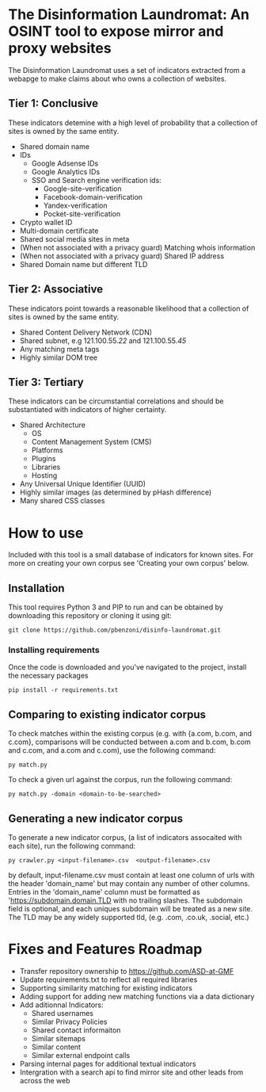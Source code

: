 # The Disinformation Laundromat: An OSINT tool to expose mirror and proxy websites

The Disinformation Laundromat uses a set of indicators extracted from a webapge to make claims about who owns a collection of websites. 

## Tier 1: Conclusive
These indicators detemine with a high level of probability that a collection of sites is owned by the same entity. 
- Shared domain name
- IDs
  - Google Adsense IDs 
  - Google Analytics IDs 
  - SSO and Search engine verification ids: 
    - Google-site-verification
    - Facebook-domain-verification
    - Yandex-verification
    - Pocket-site-verification
- Crypto wallet ID 
- Multi-domain certificate 
- Shared social media sites in meta 
- (When not associated with a privacy guard) Matching whois information 
- (When not associated with a privacy guard) Shared IP address 
- Shared Domain name but different TLD 

## Tier 2: Associative
These indicators point towards a reasonable likelihood that a collection of sites is owned by the same entity. 

- Shared Content Delivery Network (CDN) 
- Shared subnet, e.g 121.100.55.*22* and 121.100.55.*45*
- Any matching meta tags
- Highly similar DOM tree

## Tier 3: Tertiary 
These indicators can be circumstantial correlations and should be substantiated with indicators of higher certainty. 

- Shared Architecture 
  - OS
  - Content Management System (CMS)
  - Platforms
  - Plugins
  - Libraries
  - Hosting
- Any Universal Unique Identifier (UUID)
- Highly similar images (as determined by pHash difference)
- Many shared CSS classes 

# How to use

Included with this tool is a small database of indicators for known sites. For more on creating your own corpus see 'Creating your own corpus' below. 

## Installation 
This tool requires Python 3 and PIP to run and can be obtained by downloading this repository or cloning it using git:
```
git clone https://github.com/pbenzoni/disinfo-laundromat.git 
```
### Installing requirements 

Once the code is downloaded and you've navigated to the project, install the necessary packages
```
pip install -r requirements.txt
```
## Comparing to existing indicator corpus
To check matches within the existing corpus (e.g. with {a.com, b.com, and c.com}, comparisons will be conducted between a.com and b.com, b.com and c.com, and a.com and c.com), use the following command:
```
py match.py
```

To check a given url against the corpus, run the following command: 
```
py match.py -domain <domain-to-be-searched>
```

## Generating a new indicator corpus
To generate a new indicator corpus, (a list of indicators assocaited with each site), run the following command:
```
py crawler.py <input-filename>.csv  <output-filename>.csv
```
by default, input-filename.csv must contain at least one column of urls with the header 'domain_name' but may contain any number of other columns. Entries in the 'domain_name' column must be formatted as 'https://subdomain.domain.TLD with no trailing slashes. The subdomain field is optional, and each uniques subdomain will be treated as a new site. The TLD may be any widely supported tld, (e.g. .com, .co.uk, .social, etc.)

# Fixes and Features Roadmap
- Transfer repository ownership to https://github.com/ASD-at-GMF
- Update requirements.txt to reflect all required libraries
- Supporting similarity matching for existing indicators
- Adding support for adding new matching functions via a data dictionary
- Add aditionnal Indicators:
  - Shared usernames
  - Similar Privacy Policies
  - Shared contact informaiton
  - Similar sitemaps
  - Similar content
  - Similar external endpoint calls
- Parsing internal pages for additional textual indicators
- Intergration with a search api to find mirror site and other leads from across the web

